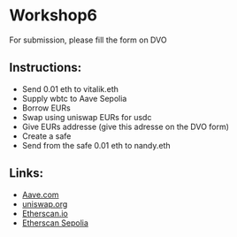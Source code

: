 # Workshop6

For submission, please fill the form on DVO

## Instructions:


- Send 0.01 eth to vitalik.eth
- Supply wbtc to Aave Sepolia
- Borrow EURs
- Swap using uniswap EURs for usdc
- Give EURs addresse (give this adresse on the DVO form)
- Create a safe
- Send from the safe 0.01 eth to nandy.eth

## Links:
- [Aave.com](https://aave.com/)
- [uniswap.org](https://uniswap.org)
- [Etherscan.io](https://etherscan.io)
- [Etherscan Sepolia](https://sepolia.etherscan.io/)
